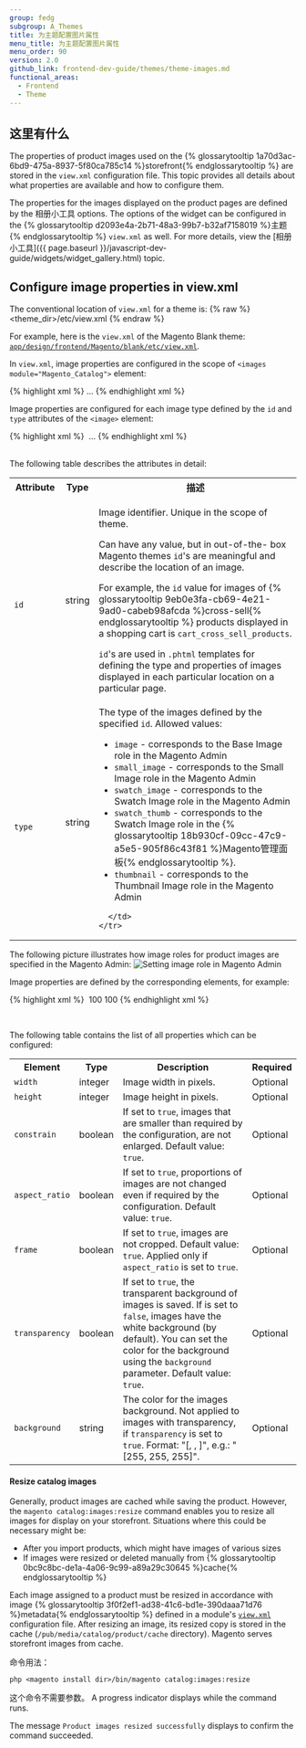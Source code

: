 ```yaml
---
group: fedg
subgroup: A_Themes
title: 为主题配置图片属性
menu_title: 为主题配置图片属性
menu_order: 90
version: 2.0
github_link: frontend-dev-guide/themes/theme-images.md
functional_areas:
  - Frontend
  - Theme
---
```


## 这里有什么 ##

The properties of product images used on the {% glossarytooltip 1a70d3ac-6bd9-475a-8937-5f80ca785c14 %}storefront{% endglossarytooltip %} are stored in the `view.xml` configuration file. This topic provides all details about what properties are available and how to configure them.

The properties for the images displayed on the product pages are defined by the 相册小工具 options. The options of the widget can be configured in the {% glossarytooltip d2093e4a-2b71-48a3-99b7-b32af7158019 %}主题{% endglossarytooltip %} `view.xml` as well. For more details, view the [相册小工具]({{ page.baseurl }}/javascript-dev-guide/widgets/widget_gallery.html) topic.

<h2 id="view_xml_structure">Configure image properties in view.xml</h2>

The conventional location of `view.xml` for a theme is:
{% raw %}
	<theme_dir>/etc/view.xml
{% endraw %}

For example, here is the `view.xml` of the Magento Blank theme: <a href="{{ site.mage2000url }}app/design/frontend/Magento/blank/etc/view.xml" target="_blank"><code>app/design/frontend/Magento/blank/etc/view.xml</code></a>.


In `view.xml`, image properties are configured in the scope of `<images module="Magento_Catalog">` element:

{% highlight xml %}
<images module="Magento_Catalog">
...
<images/>
{% endhighlight xml %}

Image properties are configured for each image type defined by the `id` and `type` attributes of the `<image>` element:

{% highlight xml %}
<images module="Magento_Catalog">
	<image id="unique_image_id" type="image_type">
	...
	</image>
<images/>
{% endhighlight xml %}

<br>
The following table describes the attributes in detail:
<table>
  <tbody>
    <tr>
      <th>Attribute</th>
      <th>Type</th>
      <th>描述</th>
    </tr>
    <tr>
      <td>
        <code>
          id
        </code>
      </td>
      <td>
        string
      </td>
      <td>
        <p>Image identifier. Unique in the scope of theme.</p> <p>
Can have any value, but in out-of-the- box Magento themes <code>id</code>'s are meaningful and describe the location of an image.</p><p> For example, the <code>id</code> value for images of {% glossarytooltip 9eb0e3fa-cb69-4e21-9ad0-cabeb98afcda %}cross-sell{% endglossarytooltip %} products displayed in a shopping cart is <code>cart_cross_sell_products</code>.</p> <p><code>id</code>'s are used in <code>.phtml</code> templates for defining the type and properties of images displayed in each particular location on a particular page.</p>
      </td>
    </tr>
    <tr>
      <td>
        <code>
          type
        </code>
      </td>
      <td>
        string
      </td>
      <td>
        The type of the images defined by the specified <code>id</code>. Allowed values:
<ul>
<li><code>image</code> - corresponds to the Base Image role in the Magento Admin</li>
<li><code>small_image</code> - corresponds to the Small Image role in the Magento Admin</li>
<li><code>swatch_image</code> - corresponds to the Swatch Image role in the Magento Admin</li>
<li><code>swatch_thumb</code> - corresponds to the Swatch Image role in the {% glossarytooltip 18b930cf-09cc-47c9-a5e5-905f86c43f81 %}Magento管理面板{% endglossarytooltip %}. </li>
<li><code>thumbnail</code> - corresponds to the Thumbnail Image role in the Magento Admin</li>
</ul>

      </td>
    </tr>
</tbody>
</table>

The following picture illustrates how image roles for product images are specified in the Magento Admin:
<img src="{{ site.baseurl }}/common/images/fdg_theme_bck.png" alt="Setting image role in Magento Admin">

Image properties are defined by the corresponding elements, for example:

{% highlight xml %}
<images module="Magento_Catalog">
    <image id="unique_image_id" type="image">
        <width>100</width> <!-- Image width in px --> 
        <height>100</height> <!-- Image height in px -->
    </image>
</images>
{% endhighlight xml %}

<br>

The following table contains the list of all properties which can be configured:
<table>
  <tbody>
    <tr>
      <th>
        Element
      </th>
      <th>
        Type
      </th>
      <th>
        Description
      </th>
      <th>
        Required
      </th>
    </tr>
    <tr>
      <td>
        <code>width</code>
      </td>
      <td>
        integer
      </td>
      <td>
        Image width in pixels.
      </td>
      <td>
        Optional
      </td>
    </tr>
    <tr>
      <td>
        <code>height</code>
      </td>
      <td>
        integer
      </td>
      <td>
        Image height in pixels.
      </td>
      <td>
        Optional
      </td>
    </tr>
    <tr>
      <td>
        <code>constrain</code>
      </td>
      <td>
        boolean
      </td>
      <td>
        If set to <code>true</code>, images that are smaller than
        required by the configuration, are not enlarged. Default
        value: <code>true</code>.
      </td>
      <td>
        Optional
      </td>
    </tr>
    <tr>
      <td>
        <code>aspect_ratio</code>
      </td>
      <td>
        boolean
      </td>
      <td>
        If set to <code>true</code>, proportions of images are not
        changed even if required by the configuration. Default
        value: <code>true</code>.
      </td>
      <td>
        Optional
      </td>
    </tr>
    <tr>
      <td>
        <code>frame</code>
      </td>
      <td>
        boolean
      </td>
      <td>
        If set to <code>true</code>, images are not cropped.
        Default value: <code>true</code>. Applied only if
        <code>aspect_ratio</code> is set to <code>true</code>.
      </td>
      <td>
        Optional
      </td>
    </tr>
    <tr>
      <td>
        <code>transparency</code>
      </td>
      <td>
        boolean
      </td>
      <td>
        If set to <code>true</code>, the transparent background of
        images is saved. If is set to <code>false</code>, images
        have the white background (by default). You can set the
        color for the background using the <code>background</code>
        parameter. Default value: <code>true</code>.
      </td>
      <td>
        Optional
      </td>
    </tr>
    <tr>
      <td>
        <code>background</code>
      </td>
      <td>
        string
      </td>
      <td>
        The color for the images background. Not applied to images
        with transparency, if <code>transparency</code> is set to
        <code>true</code>. Format: "[, , ]", e.g.: "[255,
        255, 255]".
      </td>
      <td>
        Optional
      </td>
    </tr>
  </tbody>
</table>

#### Resize catalog images
Generally, product images are cached while saving the product. However, the `magento catalog:images:resize` command enables you to resize all images for display on your storefront. Situations where this could be necessary might be:

* After you import products, which might have images of various sizes
* If images were resized or deleted manually from {% glossarytooltip 0bc9c8bc-de1a-4a06-9c99-a89a29c30645 %}cache{% endglossarytooltip %} 

Each image assigned to a product must be resized in accordance with image {% glossarytooltip 3f0f2ef1-ad38-41c6-bd1e-390daaa71d76 %}metadata{% endglossarytooltip %} defined in a module's <a href="{{ page.baseurl }}/frontend-dev-guide/themes/theme-create.html#fedg_create_theme_how-to-images">`view.xml`</a> configuration file. After resizing an image, its resized copy is stored in the cache (`/pub/media/catalog/product/cache` directory). Magento serves storefront images from cache.

命令用法：

`php <magento install dir>/bin/magento catalog:images:resize`

这个命令不需要参数。 A progress indicator displays while the command runs.

The message `Product images resized successfully` displays to confirm the command succeeded.
